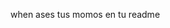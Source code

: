 when ases tus momos en tu readme
<!---
MartonBrandon03/MartonBrandon03 is a ✨ special ✨ repository because its `README.md` (this file) appears on your GitHub profile.
You can click the Preview link to take a look at your changes.
--->
